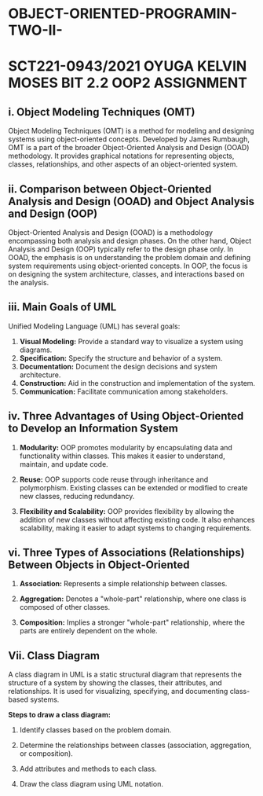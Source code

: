 # OBJECT-ORIENTED-PROGRAMIN-TWO-II-
# SCT221-0943/2021   OYUGA KELVIN MOSES BIT 2.2 OOP2 ASSIGNMENT

## i. Object Modeling Techniques (OMT)

Object Modeling Techniques (OMT) is a method for modeling and designing systems using object-oriented concepts. Developed by James Rumbaugh, OMT is a part of the broader Object-Oriented Analysis and Design (OOAD) methodology. It provides graphical notations for representing objects, classes, relationships, and other aspects of an object-oriented system.

## ii. Comparison between Object-Oriented Analysis and Design (OOAD) and Object Analysis and Design (OOP)

Object-Oriented Analysis and Design (OOAD) is a methodology encompassing both analysis and design phases. On the other hand, Object Analysis and Design (OOP) typically refer to the design phase only. In OOAD, the emphasis is on understanding the problem domain and defining system requirements using object-oriented concepts. In OOP, the focus is on designing the system architecture, classes, and interactions based on the analysis.

## iii. Main Goals of UML

Unified Modeling Language (UML) has several goals:

1. **Visual Modeling:** Provide a standard way to visualize a system using diagrams.
2. **Specification:** Specify the structure and behavior of a system.
3. **Documentation:** Document the design decisions and system architecture.
4. **Construction:** Aid in the construction and implementation of the system.
5. **Communication:** Facilitate communication among stakeholders.

## iv. Three Advantages of Using Object-Oriented to Develop an Information System

1. **Modularity:** OOP promotes modularity by encapsulating data and functionality within classes. This makes it easier to understand, maintain, and update code.
   
2. **Reuse:** OOP supports code reuse through inheritance and polymorphism. Existing classes can be extended or modified to create new classes, reducing redundancy.
   
3. **Flexibility and Scalability:** OOP provides flexibility by allowing the addition of new classes without affecting existing code. It also enhances scalability, making it easier to adapt systems to changing requirements.

## vi. Three Types of Associations (Relationships) Between Objects in Object-Oriented

1. **Association:** Represents a simple relationship between classes.
   
2. **Aggregation:** Denotes a "whole-part" relationship, where one class is composed of other classes.
   
3. **Composition:** Implies a stronger "whole-part" relationship, where the parts are entirely dependent on the whole.

## Vii. Class Diagram

A class diagram in UML is a static structural diagram that represents the structure of a system by showing the classes, their attributes, and relationships. It is used for visualizing, specifying, and documenting class-based systems.

**Steps to draw a class diagram:**

1. Identify classes based on the problem domain.
   
2. Determine the relationships between classes (association, aggregation, or composition).
   
3. Add attributes and methods to each class.
   
4. Draw the class diagram using UML notation.
